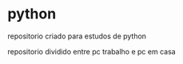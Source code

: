# python
 repositorio criado para estudos de python

 repositorio dividido entre pc trabalho e pc em casa
